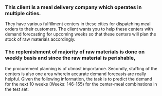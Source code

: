 ### This client is a meal delivery company which operates in multiple cities. 
They have various fulfillment centers in these cities for dispatching meal orders to their customers. 
The client wants you to help these centers with demand forecasting for upcoming weeks so that these centers will plan the stock of raw materials accordingly.

### The replenishment of majority of raw materials is done on weekly basis and since the raw material is perishable, 
the procurement planning is of utmost importance. Secondly, staffing of the centers is also one area wherein accurate demand forecasts are really helpful. Given the following information,
the task is to predict the demand for the next 10 weeks (Weeks: 146-155) for the center-meal combinations in the test set:  
